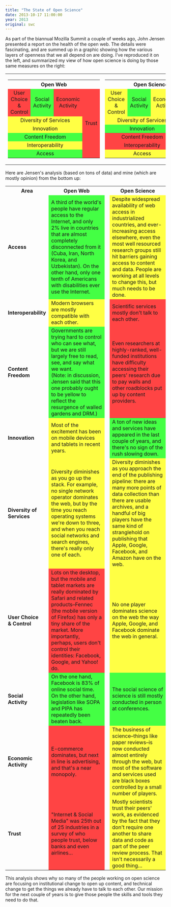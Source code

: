 ```yaml
---
title: "The State of Open Science"
date: 2013-10-17 11:00:00
year: 2013
original: swc
---
```

<p>
  As part of the biannual Mozilla Summit a couple of weeks ago,
  John Jensen presented a report on the health of the open web.
  The details were fascinating,
  and are summed up in a graphic showing how
  the various layers of openness that we all depend on
  are doing.
  I've reproduced it on the left,
  and summarized my view of how open science is doing by those same measures on the right:
</p>
<table class="centered">
  <tr>
    <td valign="top">
      <table>
        <tr>
          <th colspan="4" align="center">Open Web</th>
        </tr>
        <tr>
          <td align="center" bgcolor="#FF4444">User Choice<br>&amp; Control</td>
          <td align="center" bgcolor="#44FF44">Social<br>Activity</td>
          <td align="center" bgcolor="#FF4444">Economic<br>Activity</td>
          <td rowspan="6" valign="middle" align="center" bgcolor="#FF4444">Trust</td>
        </tr>
        <tr>
          <td colspan="3" align="center" bgcolor="#FFFF44">Diversity of Services</td>
        </tr>
        <tr>
          <td colspan="3" align="center" bgcolor="#FFFF44">Innovation</td>
        </tr>
        <tr>
          <td colspan="3" align="center" bgcolor="#44FF44">Content Freedom</td>
        </tr>
        <tr>
          <td colspan="3" align="center" bgcolor="#FFFF44">Interoperability</td>
        </tr>
        <tr>
          <td colspan="3" align="center" bgcolor="#44FF44">Access</td>
        </tr>
      </table>
    </td>
    <td valign="top">
      <table>
        <tr>
          <th colspan="4" align="center">Open Science</th>
        </tr>
        <tr>
          <td align="center" bgcolor="#FFFF44">User Choice<br>&amp; Control</td>
          <td align="center" bgcolor="#44FF44">Social<br>Activity</td>
          <td align="center" bgcolor="#FFFF44">Economic<br>Activity</td>
          <td rowspan="6" valign="middle" align="center" bgcolor="#FFFF44">Trust</td>
        </tr>
        <tr>
          <td colspan="3" align="center" bgcolor="#FFFF44">Diversity of Services</td>
        </tr>
        <tr>
          <td colspan="3" align="center" bgcolor="#44FF44">Innovation</td>
        </tr>
        <tr>
          <td colspan="3" align="center" bgcolor="#FF4444">Content Freedom</td>
        </tr>
        <tr>
          <td colspan="3" align="center" bgcolor="#FF4444">Interoperability</td>
        </tr>
        <tr>
          <td colspan="3" align="center" bgcolor="#FFFF44">Access</td>
        </tr>
      </table>
    </td>
  </tr>
</table>
<p>
  Here are Jensen's analysis
  (based on tons of data)
  and mine
  (which are mostly opinion)
  from the bottom up:
</p>
<table class="centered">
  <tr>
    <th>Area</th>
    <th>Open Web</th>
    <th> </th>
    <th>Open Science</th>
  </tr>
  <tr>
    <td><strong>Access</strong></td>
    <td bgcolor="#44FF44">
      A third of the world's people have regular access to the Internet,
      and only 2% live in countries that are almost completely disconnected from it
      (Cuba, Iran, North Korea, and Uzbekistan).
      On the other hand,
      only one tenth of Americans with disabilities ever use the Internet.
    </td>
    <td></td>
    <td bgcolor="#FFFF44">
      Despite widespread availability of web access in industrialized countries,
      and ever-increasing access elsewhere,
      even the most well resourced research groups still hit barriers gaining access to content and data.
      People are working at all levels to change this,
      but much needs to be done.
    </td>
  </tr>
  <tr>
    <td><strong>Interoperability</strong></td>
    <td bgcolor="#FFFF44">
      Modern browsers are mostly compatible with each other.
    </td>
    <td></td>
    <td bgcolor="#FF4444">
      Scientific services mostly don't talk to each other.
    </td>
  </tr>
  <tr>
    <td><strong>Content Freedom</strong></td>
    <td bgcolor="#44FF44">
      Governments are trying hard to control who can see what,
      but we are still largely free to read, see, and say what we want.
      <br>
      (Note: in discussion, Jensen said that this one probably ought to be yellow
      to reflect the resurgence of walled gardens and DRM.)
    </td>
    <td></td>
    <td bgcolor="#FF4444">
      Even researchers at highly-ranked, well-funded institutions
      have difficulty accessing their peers' research due to pay walls and other roadblocks put up by content providers.
    </td>
  </tr>
  <tr>
    <td><strong>Innovation</strong></td>
    <td bgcolor="#FFFF44">
      Most of the excitement has been on mobile devices and tablets in recent years.
    </td>
    <td></td>
    <td bgcolor="#44FF44">
      A ton of new ideas and services have appeared in the last couple of years,
      and there's no sign of the rush slowing down.
    </td>
  </tr>
  <tr>
    <td><strong>Diversity of<br>Services</strong></td>
    <td bgcolor="#FFFF44">
      Diversity diminishes as you go up the stack.
      For example,
      no single network operator dominates the web,
      but by the time you reach operating systems we're down to three,
      and when you reach social networks and search engines,
      there's really only one of each.
    </td>
    <td></td>
    <td bgcolor="#FFFF44">
      Diversity diminishes as you approach the end of the publishing pipeline:
      there are many more points of data collection than there are usable archives,
      and a handful of big players have the same kind of stranglehold on publishing
      that Apple, Google, Facebook, and Amazon have on the web.
    </td>
  </tr>
  <tr>
    <td><strong>User Choice<br>&amp; Control</strong></td>
    <td bgcolor="#FF4444">
      Lots on the desktop,
      but the mobile and tablet markets are really dominated by Safari
      and related products–Fennec (the mobile version of Firefox)
      has only a tiny share of the market.
      More importantly,
      perhaps,
      users don't control their identities:
      Facebook, Google, and Yahoo! do.
    </td>
    <td></td>
    <td bgcolor="#FFFF44">
      No one player dominates science on the web
      the way Apple, Google, and Facebook dominate the web in general.
    </td>
  </tr>
  <tr>
    <td><strong>Social<br>Activity</strong></td>
    <td bgcolor="#44FF44">
      On the one hand,
      Facebook is 83% of online social time.
      On the other hand,
      legislation like SOPA and PIPA has repeatedly been beaten back.
    </td>
    <td></td>
    <td bgcolor="#44FF44">
      The social science of science is still mostly conducted in person at conferences.
    </td>
  </tr>
  <tr>
    <td><strong>Economic<br>Activity</strong></td>
    <td bgcolor="#FF4444">
      E-commerce dominates,
      but next in line is advertising,
      and that's a near monopoly.
    </td>
    <td></td>
    <td bgcolor="#FFFF44">
      The business of science–things like paper reviews–is now conducted almost entirely through the web,
      but most of the software and services used are black boxes controlled by a small number of players.
    </td>
  </tr>
  <tr>
    <td><strong>Trust</strong></td>
    <td bgcolor="#FF4444">
      "Internet &amp; Social Media" was 25th out of 25 industries in a survey of who people trust,
      below banks and even airlines…
    </td>
    <td></td>
    <td bgcolor="#FFFF44">
      Mostly scientists trust their peers' work,
      as evidenced by the fact that they don't require one another to share data and code
      as part of the peer review process.
      That isn't necessarily a good thing…
    </td>
  </tr>
</table>
<p>
  This analysis shows why so many of the people working on open science
  are focusing on institutional change to open up content,
  and technical change to get the things we already have to talk to each other.
  Our mission for the next couple of years is
  to give those people the skills and tools they need to do that.
</p>
